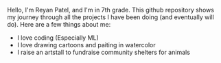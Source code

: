 Hello, I'm Reyan Patel, and I'm in 7th grade. This github repository shows my journey through all the projects I have been doing (and eventually will do). Here are a few things about me:

- I love coding (Especially ML)
- I love drawing cartoons and paiting in watercolor
- I raise an artstall to fundraise community shelters for animals

<!---
ReyanPatel/ReyanPatel is a ✨ special ✨ repository because its `README.md` (this file) appears on your GitHub profile.
You can click the Preview link to take a look at your changes.
--->
